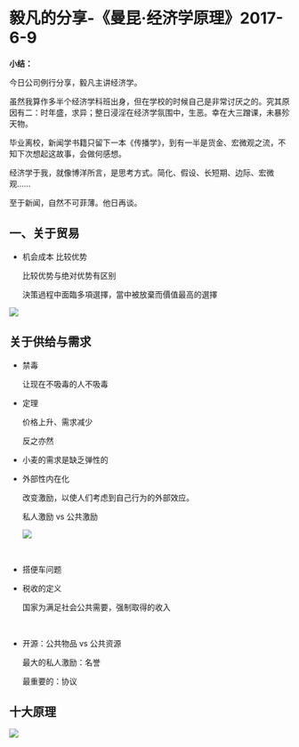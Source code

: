 # 毅凡的分享-《曼昆·经济学原理》2017-6-9 

**小结：**

今日公司例行分享，毅凡主讲经济学。

虽然我算作多半个经济学科班出身，但在学校的时候自己是非常讨厌之的。究其原因有二：时年盛，求异；整日浸淫在经济学氛围中，生恶。幸在大三蹭课，未暴殄天物。

毕业离校，新闻学书籍只留下一本《传播学》，到有一半是货金、宏微观之流，不知下次想起这故事，会做何感想。

经济学于我，就像博洋所言，是思考方式。简化、假设、长短期、边际、宏微观……

至于新闻，自然不可菲薄。他日再谈。





## 一、关于贸易

- 机会成本 比较优势

  比较优势与绝对优势有区别

  決策過程中面臨多項選擇，當中被放棄而價值最高的選擇

![](http://oqt4gfjoh.bkt.clouddn.com/201706091623_299.png)

## 关于供给与需求

- 禁毒

  让现在不吸毒的人不吸毒

- 定理

  价格上升、需求减少

  反之亦然

- 小麦的需求是缺乏弹性的

- 外部性内在化

  改变激励，以使人们考虑到自己行为的外部效应。

  私人激励 vs 公共激励 

  ![](http://oqt4gfjoh.bkt.clouddn.com/201706091652_158.png)

  ​

- 搭便车问题

- 税收的定义

  国家为满足社会公共需要，强制取得的收入

  ​

- 开源：公共物品 vs 公共资源

  最大的私人激励：名誉

  最重要的：协议

## 十大原理



 ![](http://oqt4gfjoh.bkt.clouddn.com/201706091710_786.png)







